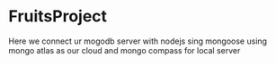 # FruitsProject
Here we connect ur mogodb server with nodejs sing mongoose
using mongo atlas as our cloud and mongo compass for local server
